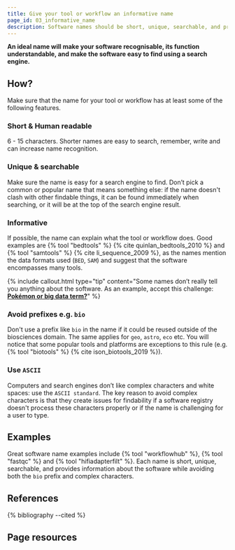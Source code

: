 ```yaml
---
title: Give your tool or workflow an informative name
page_id: 03_informative_name
description: Software names should be short, unique, searchable, and provide info about the software while avoiding a prefix (e.g. `bio`) and complex characters.
---
```



**An ideal name will make your software recognisable, its function understandable, and make the software easy to find using a search engine.**


## How?

Make sure that the name for your tool or workflow has at least some of the following features.


### Short & Human readable

6 - 15 characters. Shorter names are easy to search, remember, 
write and can increase name recognition.


### Unique & searchable

Make sure the name is easy for a search engine to find. Don’t pick a 
common or popular name that means something else: if the name doesn't 
clash with other findable things, it can be found immediately when searching, 
or it will be at the top of the search engine result.


### Informative

If possible, the name can explain what the tool or workflow does. 
Good examples are {% tool "bedtools" %} {% cite quinlan_bedtools_2010 %} and 
{% tool "samtools" %} {% cite li_sequence_2009 %}, as the names mention the 
data formats used (`BED`, `SAM`) and suggest that the software encompasses many tools. 

{% include callout.html type="tip" content="Some names don’t really tell 
you anything about the software. As an example, accept this challenge: 
[**Pokémon or big data term?**](http://pixelastic.github.io/pokemonorbigdata/)" %}


### Avoid prefixes e.g. `bio`

Don't use a prefix like `bio` in the name if it could be reused outside 
of the biosciences domain. The same applies for `geo`, `astro`, `eco` etc. 
You will notice that some popular tools and platforms are exceptions to 
this rule (e.g. {% tool "biotools" %} {% cite ison_biotools_2019 %}).


### Use `ASCII`

Computers and search engines don’t like complex characters and white spaces: 
use the `ASCII standard`. The key reason to avoid complex characters is that 
they create issues for findability if a software registry doesn't process these 
characters properly or if the name is challenging for a user to type.


## Examples

Great software name examples include {% tool "workflowhub" %}, {% tool "fastqc" %} 
and {% tool "hifiadapterfilt" %}. Each name is short, unique, searchable, and 
provides information about the software while avoiding both the `bio` prefix 
and complex characters.


## References

{% bibliography --cited %}


## Page resources

